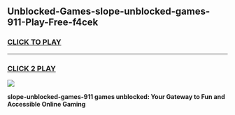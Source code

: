 
## Unblocked-Games-slope-unblocked-games-911-Play-Free-f4cek
<h3>
<a href="https://premium76.site?title=slope-unblocked-games-911&ref=18A1">CLICK TO PLAY</a></h3>
<hr>

<h3>
<a href="https://premium76.site?title=slope-unblocked-games-911&ref=18A1">CLICK 2 PLAY</a>
  
</h3>

<a href="https://premium76.site?title=slope-unblocked-games-911&ref=18A1"><img src="https://clearcache.store/games.png"></a>


**slope-unblocked-games-911 games unblocked: Your Gateway to Fun and Accessible Online Gaming**
